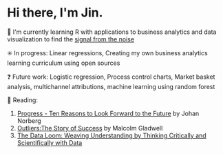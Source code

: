 # Hi there, I'm Jin.

🌱 I'm currently learning R with applications to business analytics and data visualization to find the [signal from the noise](https://en.wikipedia.org/wiki/The_Signal_and_the_Noise)

✳️ In progress: Linear regressions, Creating my own business analytics learning curriculum using open sources

❓  Future work: Logistic regression, Process control charts, Market basket analysis, multichannel attributions, machine learning using random forest

📖 Reading: 
1. [Progress - Ten Reasons to Look Forward to the Future](https://www.goodreads.com/book/show/31694126-progress---ten-reasons-to-look-forward-to-the-future) by Johan Norberg 
2. [Outliers:The Story of Success](https://www.goodreads.com/book/show/3228917-outliers?ac=1&from_search=true&qid=chS0ZfulNg&rank=1) by Malcolm Gladwell
3. [The Data Loom: Weaving Understanding by Thinking Critically and Scientifically with Data](https://www.goodreads.com/book/show/44095292-the-data-loom)
          


